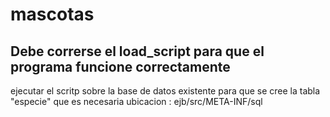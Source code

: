 # mascotas
## Debe correrse el load_script para que el programa funcione correctamente
ejecutar el scritp sobre la base de datos existente para que se cree la tabla "especie" que es necesaria
ubicacion : ejb/src/META-INF/sql 
